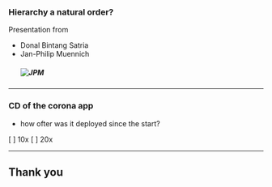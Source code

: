 ### Hierarchy a natural order?

Presentation from

- Donal Bintang Satria
- Jan-Philip Muennich
  ##### ![JPM](Bewerbungsbild_Münnich.jpg)

---

### CD of the corona app

- how ofter was it deployed since the start?

[ ] 10x
[ ] 20x

---

## Thank you
